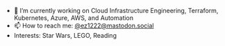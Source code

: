 - 🔭 I’m currently working on Cloud Infrastructure Engineering, Terraform, Kubernetes, Azure, AWS, and Automation
- 📫 How to reach me: [@ez1222@mastodon.social](https://mastodon.social/@ez1222)
- Interests: Star Wars, LEGO, Reading
